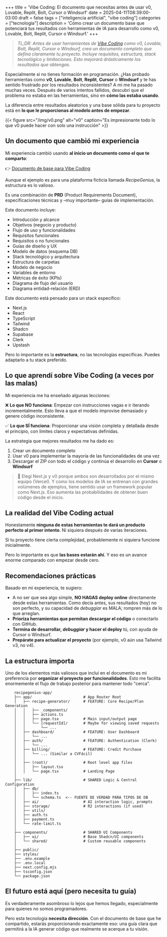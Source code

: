 +++
title = 'Vibe Coding: El documento que necesitas antes de usar v0, Lovable, Replit, Bolt, Cursor o Windsurf'
date = 2025-04-11T08:39:00-03:00
draft = false
tags = ["inteligencia artificial", "vibe coding"]
categories = ["tecnología"]
description = 'Cómo crear un documento base que potenciará tus resultados con herramientas de IA para desarrollo como v0, Lovable, Bolt, Replit, Cursor o Windsurf.'
+++

> *TL;DR: Antes de usar herramientas de [Vibe Coding](https://en.wikipedia.org/wiki/Vibe_coding) como v0, Lovable, Bolt, Replit, Cursor o Windsurf, crea un documento completo que defina claramente tu proyecto. Incluye requisitos, estructura, stack tecnológico y limitaciones. Esto mejorará drásticamente los resultados que obtengas.*

Especialmente si no tienes formación en programación. ¿Has probado herramientas como **v0**, **Lovable**, **Bolt**, **Replit**, **Cursor** o **Windsurf** y te has sentido frustrado por los resultados inconsistentes? A mi me ha pasado muchas veces. Después de varios intentos fallidos, descubrí que el problema no estaba en las herramientas, sino en **cómo las estaba usando**.

La diferencia entre resultados aleatorios y una base sólida para tu proyecto está en **lo que le proporcionas al modelo antes de empezar**.

{{< figure src="/img/v0.png" alt="v0" caption="Es impresionante todo lo que v0 puede hacer con solo una instrucción" >}}

## Un documento que cambió mi experiencia

Mi experiencia cambió usando **al inicio un documento como el que te comparto**:

👉 [Documento de base para Vibe Coding](https://markreader.reshape.so/master-doc/)

Aunque el ejemplo es para una plataforma ficticia llamada *RecipeGenius*, la estructura es lo valioso.

Es una combinación de **PRD** (Product Requirements Document), especificaciones técnicas y –muy importante– guías de implementación.

Este documento incluye:

- Introducción y alcance
- Objetivos (negocio y producto)
- Flujo de uso y funcionalidades
- Requisitos funcionales
- Requisitos o no funcionales
- Guías de diseño y UX
- Modelo de datos (esquema DB)
- Stack tecnológico y arquitectura
- Estructura de carpetas
- Modelo de negocio
- Variables de entorno
- Métricas de éxito (KPIs)
- Diagrama de flujo del usuario
- Diagrama entidad-relación (ERD)

Este documento está pensado para un stack específico:

- Next.js
- React
- TypeScript
- Tailwind
- Shadcn
- Supabase
- Clerk
- Upstash

Pero lo importante es la **estructura**, no las tecnologías específicas. Puedes adaptarlo a tu stack preferido.

## Lo que aprendí sobre Vibe Coding (a veces por las malas)

Mi experiencia me ha enseñado algunas lecciones:

❌ **Lo que NO funciona**: Empezar con instrucciones vagas e ir iterando incrementalmente. Esto lleva a que el modelo improvise demasiado y genere código inconsistente.

✅ **Lo que SÍ funciona**: Proporcionar una visión completa y detallada desde el principio, con límites claros y expectativas definidas.

La estrategia que mejores resultados me ha dado es:

1. Crear un documento completo
2. Usar v0 para implementar la mayoría de las funcionalidades de una vez
3. Descargar el ZIP con todo el código y continúa el desarrollo en **Cursor** o **Windsurf**

> 📌 Elegí Next.js y v0 porque ambos son desarrollados por el mismo equipo (Vercel). Y como los modelos de IA se entrenan con grandes volúmenes de ejemplos, tiene sentido usar un framework popular como Next.js. Eso aumenta las probabilidades de obtener buen código desde el inicio.

## La realidad del Vibe Coding actual

Honestamente **ninguna de estas herramientas te dará un producto perfecto al primer intento**. Ni siquiera después de varias iteraciones.

Si tu proyecto tiene cierta complejidad, probablemente ni siquiera funcione inicialmente.

Pero lo importante es que **las bases estarán ahí**. Y eso es un avance enorme comparado con empezar desde cero.

## Recomendaciones prácticas

Basado en mi experiencia, te sugiero:

- A no ser que sea algo simple, **NO HAGAS deploy online** directamente desde estas herramientas. Como decía antes, sus resultados (hoy) no son perfecto, y su capacidad de _debuggiar_ es MALA; rompren más de lo que arreglan.
- **Prioriza herramientas que permitan descargar el código** o conectarlo con GitHub.
- **Termina de desarrollar, _debuggiar_ y hacer el deploy** tú, con ayuda de Cursor o Windsurf.
- **Prepárate para actualizar el proyecto** (por ejemplo, v0 aún usa Tailwind v3, no v4).

## La estructura importa

Uno de los elementos más valiosos que incluí en el documento es mi preferencia por **organizar el proyecto por funcionalidades**. Esto me facilita enormemente el flujo de trabajo posterior para mantener todo "cerca".

```
    recipegenius-app/
    ├── app/                       # App Router Root
    │   ├── recipe-generator/      # FEATURE: Core Recipe/Plan Generation
    │   │   ├── _components/
    │   │   ├── actions.ts
    │   │   ├── page.tsx           # Main input/output page
    │   │   └── [requestId]/       # Maybe for viewing saved requests
    │   │       └── ...
    │   ├── dashboard/             # FEATURE: User Dashboard
    │   │   └── ...
    │   ├── auth/                  # FEATURE: Authentication (Clerk)
    │   │   └── ...
    │   ├── billing/               # FEATURE: Credit Purchase
    │   │   └── ... (Similar a CVFácil)
    │   │
    │   ├── (root)/                # Root level app files
    │   │   ├── layout.tsx
    │   │   └── page.tsx           # Landing Page
    │
    ├── lib/                       # SHARED Logic & Central Configuration
    │   ├── db/
    │   │   ├── index.ts
    │   │   └── schema.ts  <-- FUENTE DE VERDAD PARA TIPOS DE DB
    │   ├── ai/                    # AI interaction logic, prompts
    │   ├── storage/               # R2 interactions (if used)
    │   ├── utils/
    │   ├── auth.ts
    │   ├── payment.ts
    │   └── rate-limit.ts
    │
    ├── components/                # SHARED UI Components
    │   ├── ui/                    # Base Shadcn/UI components
    │   └── shared/                # Custom reusable components
    │
    ├── public/
    ├── styles/
    ├── .env.example
    ├── .env.local
    ├── next.config.mjs
    ├── tsconfig.json
    └── package.json
```

## El futuro está aquí (pero necesita tu guía)

Es verdaderamente asombroso lo lejos que hemos llegado, especialmente para quienes no somos programadores.

Pero esta tecnología **necesita dirección**. Con el documento de base que he compartido, estarás proporcionando exactamente eso: una guía clara que permitirá a la IA generar código que realmente se acerque a tu visión.
